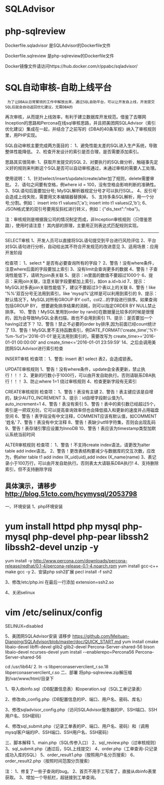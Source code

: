 # SQLAdvisor
# php-sqlreview

Dockerfile.sqladvisor  是SQLAdvisor的Dockerfile文件

Dockerfile.sqlreview   是php-sqlreview的Dockerfile文件

Docker镜像文件请访问https://hub.docker.com/r/ppabc/sqladvisor/

# SQL自动审核-自助上线平台

     为了让DBA从日常繁琐的工作中解放出来，通过SQL自助平台，可以让开发自上线，开发提交SQL后就会自动返回优化建议，无需DBA的
 再次审核，从而提升上线效率，有利于建立数据库开发规范。借鉴了去哪网Inception的思路和Percona在线sql审核思路，并且把美团网SQLAdvisor（索引优化建议）集成在一起，并结合了之前写的《DBA的40条军规》纳入了审核规则里，用PHP实现。

SQL自动审核主要完成两方面目的：
1、避免性能太差的SQL进入生产系统，导致整体性能降低。
2、检查开发设计的索引是否合理，是否需要添加索引。

思路其实很简单:
1、获取开发提交的SQL
2、对要执行的SQL做分析，触碰事先定义好的规则来判断这个SQL是否可以自动审核通过，未通过审核的需要人工处理。

使用说明：
1、针对select/insert/update/create/alter加了规则，delete需要审批。
2、语句之间要有空格，例where id = 100，没有空格会影响判断的准确性。
3、SQL语句后面要加分号; MySQL解析器规定分号才可以执行SQL。
4、反引号`会造成上线失败，需要用文本编辑器替换掉。
5、支持多条SQL解析，用一个分号;分割。例如：
     insert into t1 values(1,'a');
     insert into t1 values(2,'b');
6、JSON格式里的双引号要用反斜杠进行转义，例如：{\"dis_text\":\"nba\"}。


注：审核规则是根据我公司的情况制定而成，非Inception审核规则（只借鉴思路），使用时请注意！
    其内部的原理，主要用正则表达式匹配规则实现。

--------------------------------------------------------------------------------------------------
SELECT审核
1、开发人员可以直接将SQL语句提交到平台进行风险评估
2、平台对SQL语句进行分析，自动给出其不符合开发规范的改进意见
3、适用场景：应用开发阶段

检查项：
1、select * 是否有必要查询所有的字段？
2、警告！没有where条件，注意where后面的字段要加上索引
3、没有limit会查询更多的数据
4、警告！子查询性能低下，请转为join表关联
5、提示：in里面的数值不要超过1000个
6、提示：采用join关联，注意关联字段要都加上索引，如on a.id=b.id
7、提示：MySQL对多表join关联性能低下，建议不要超过3个表以上的关联
8、警告！like '%%'双百分号无法用到索引，like 'mysql%'这样是可以利用到索引的
9、提示：默认情况下，MySQL对所有GROUP BY col1，col2...的字段进行排序。如果查询包括GROUP BY，
想要避免排序结果的消耗，则可以指定ORDER BY NULL禁止排序。
10、警告！MySQL里用到order by rand()在数据量比较多的时候是很慢的，因为会导致MySQL全表扫描，故也不会用到索引
11、提示：是否要加一个having过滤下？
12、警告！禁止不必要的order by排序,因为前面已经count统计了
13、警告！MySQL里不支持函数索引，例DATE_FORMAT('create_time','%Y-%m-%d')='2016-01-01'是无法用到索引的，需要改写为
create_time>='2016-01-01 00:00:00' and create_time<='2016-01-01 23:59:59'
14、之后会调用美团网SQLAdvisor进行索引检查


INSERT审核
检查项：
1、警告: insert 表1 select 表2，会造成锁表。


UPDATE审核规则
1、警告！没有where条件，update会全表更新，禁止执行！！！
2、更新的行数小于1000行，可以由开发自助执行。否则请联系DBA执行！！！
3、防止where 1=1 绕过审核规则
4、检查更新字段有无索引


CREATE审核规则
检查项：
1、警告！表没有主键
2、警告！表主键应该是自增的，缺少AUTO_INCREMENT
3、提示：id自增字段默认值为1，auto_increment=1
4、警告！表没有索引
5、警告！表中的索引数已经超过5个，索引是一把双刃剑，它可以提高查询效率但也会降低插入和更新的速度并占用磁盘空间
6、警告！表字段没有中文注释，COMMENT应该有默认值，如COMMENT '姓名'
7、警告！表没有中文注释
8、警告！表缺少utf8字符集，否则会出现乱码
9、警告！表存储引擎应设置为InnoDB
10、警告！表应该为timestamp类型加默认系统当前时间


ALTER审核规则
检查项：
1、警告！不支持create index语法，请更改为alter table add index语法。
2、警告！更改表结构要减少与数据库的交互次数，应改为，例alter table t1 add index IX_uid(uid),add index IX_name(name)
3、表记录小于100万行，可以由开发自助执行。否则表太大请联系DBA执行!
4、支持删除索引，但不支持删除字段

具体演示，请移步 http://blog.51cto.com/hcymysql/2053798
---------------------------------------------------------------------------------------------

一、环境安装
1、php环境安装
# yum install httpd php mysql php-mysql php-devel php-pear libssh2 libssh2-devel unzip -y
yum install -y http://www.percona.com/downloads/percona-release/redhat/0.1-4/percona-release-0.1-4.noarch.rpm
yum install gcc-c++ make gcc -y
2、安装php ssh2扩展
pecl install -f ssh2

3、修改/etc/php.ini
在最后一行添加
extension=ssh2.so

4、关闭selinux
# vim /etc/selinux/config
SELINUX=disabled

5、美团网SQLAdvisor安装
请移步 https://github.com/Meituan-Dianping/SQLAdvisor/blob/master/doc/QUICK_START.md
yum  install cmake libaio-devel libffi-devel glib2 glib2-devel Percona-Server-shared-56  bison libaio-devel  ncurses-devel
yum  install --enablerepo=Percona56 Percona-Server-shared-56

cd /usr/lib64/ 2. ln -s libperconaserverclient_r.so.18 libperconaserverclient_r.so
二、部署
将php-sqlreview.zip解压缩到/var/www/html/目录下

1、导入dbinfo.sql（DB配置信息表）和operation.sql（SQL工单记录表）

2、修改db_config.php（DB配置信息的IP、端口、用户名、密码、库名）

3、修改sqladvisor_config.php（访问SQLAdvisor服务器的IP、SSH端口、SSH用户名、SSH密码）

4、修改sql_submit.php（记录工单表的IP、端口、用户名、密码）和（调用mysql客户端的IP、SSH端口、SSH用户名、SSH密码）

三、脚本解释
1、main.php（SQL传参入口）
2、sql_review.php（过审核规则）
3、sql_submit.php（通过后，SQL上线提交）
4、order.php（工单查询-只记录成功入库的SQL）
5、order_result1.php（按照用户名分页搜索）
6、order_result2.php（按照时间范围分页搜索）

注：
1、修复了一些子查询的bug。
2、首页不用手工写库了，直接从dbinfo表里获取。
3、增加一个导航栏，超链接到工单查询。

